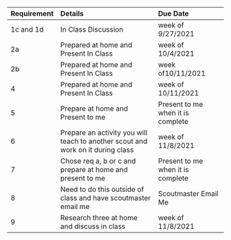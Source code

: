 | Requirement   | Details  | Due Date |
|:--------|:-------------------------------|:------------------------------|
| 1c and 1d | In Class Discussion  | week of 9/27/2021 |
| 2a | Prepared at home and Present In Class | week of 10/4/2021 |
| 2b| Prepared at home and Present In Class | week of10/11/2021 |
| 4 | Prepared at home and Present In Class|week of 10/11/2021 |
| 5 | Prepare at home and Present to me | Present to me when it is complete |
| 6 | Prepare an activity you will teach to another scout and work on it during class  |week of 11/8/2021 |
| 7  | Chose req a, b or c and prepare at home and present to me | Present to me when it is complete |
| 8 | Need to do this outside of class and have scoutmaster email me | Scoutmaster Email Me |
| 9 | Research three at home and discuss in class | week of 11/8/2021 |

